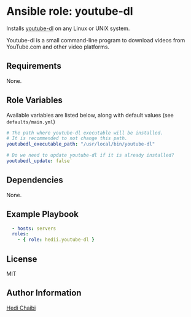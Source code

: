 Ansible role: youtube-dl
========================

Installs [youtube-dl](https://github.com/rg3/youtube-dl) on any Linux or UNIX system.

Youtube-dl is a small command-line program to download videos from YouTube.com and other video platforms.

Requirements
------------

None.

Role Variables
--------------

Available variables are listed below, along with default values (see `defaults/main.yml`)

```yml
# The path where youtube-dl executable will be installed.
# It is recommended to not change this path.
youtubedl_executable_path: "/usr/local/bin/youtube-dl"

# Do we need to update youtube-dl if it is already installed?
youtubedl_update: false`
```


Dependencies
------------

None.

Example Playbook
----------------
```yml
  - hosts: servers
  roles:
    - { role: hedii.youtube-dl }
```

License
-------

MIT

Author Information
------------------

[Hedi Chaibi](https://hedichaibi.com)
